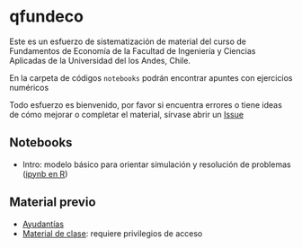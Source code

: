 # qfundeco

Este es un esfuerzo de sistematización de material del curso de Fundamentos de Economía de la Facultad de Ingeniería y Ciencias Aplicadas de la Universidad del los Andes, Chile.

En la carpeta de códigos `notebooks` podrán encontrar apuntes con ejercicios numéricos

Todo esfuerzo es bienvenido, por favor si encuentra errores o tiene ideas de cómo mejorar o completar el material, sírvase abrir un [Issue](https://github.com/ingUANDES/qfundeco/issues)

## Notebooks

- Intro: modelo básico para orientar simulación y resolución de problemas ([ipynb en R](https://github.com/ingUANDES/qfundeco/blob/main/notebooks/Intro.ipynb))

## Material previo

- [Ayudantías](https://github.com/ingUANDES/FundEcoAy)
- [Material de clase](https://github.com/ingUANDES/fundeco): requiere privilegios de acceso
